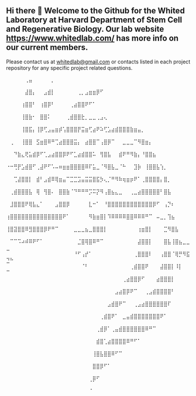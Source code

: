 ## Hi there 👋 Welcome to the Github for the Whited Laboratory at Harvard Department of Stem Cell and Regenerative Biology. Our lab website https://www.whitedlab.com/ has more info on our current members. 

Please contact us at whitedlab@gmail.com or contacts listed in each project repository for any specific project related questions. 

⠀⠀⠀⠀⠀⢀⣤⠀⠀⠀⠀⠀⡀⠀⠀⠀⠀⠀⠀⠀⠀⠀⠀⠀⠀⠀⠀⠀⠀⠀⠀⠀⠀⠀⠀⠀⠀⠀⠀⠀⠀⠀⠀⠀⠀⠀⠀⠀⠀⠀⠀
⠀⠀⠀⠀⠀⣼⣿⡄⠀⠀⣠⣾⡇⠀⠀⠀⠀⠀⠀⢀⡀⣠⣶⣶⡿⠋⠀⠀⠀⠀⠀⠀⠀⠀⠀⠀⠀⠀⠀⠀⠀⠀⠀⠀⠀⠀⠀⠀⠀⠀⠀
⠀⠀⠀⠀⢰⣿⣿⠃⠀⢰⣿⡿⠃⠀⠀⠀⠀⢀⣴⣿⣿⠟⠋⠁⠀⠀⠀⠀⠀⠀⠀⠀⠀⠀⠀⠀⠀⠀⠀⠀⠀⠀⠀⠀⠀⠀⠀⠀⠀⠀⠀
⠀⠀⠀⠀⢸⣿⣷⠂⠀⣿⣿⠅⠀⠀⠀⠀⢀⣾⣿⣿⣗⡀⣀⣀⢀⣠⢄⠀⠀⠀⠀⠀⠀⠀⠀⠀⠀⠀⠀⠀⠀⠀⠀⠀⠀⠀⠀⠀⠀⠀⠀
⠀⠀⠀⠀⢸⣿⣯⡄⢸⡿⢋⣠⣤⣶⡾⢡⣿⣿⣿⡟⣭⣶⢋⣴⠟⠵⢋⣡⣴⣾⣿⣿⣿⣷⣶⣤⡀⠀⠀⠀⠀⠀⠀⠀⠀⠀⠀⠀⠀⠀⠀
⠀⢀⠀⠀⢸⣿⣿⠀⣫⣶⣿⠿⠛⢉⣴⣿⣿⣿⣭⡄⠀⣴⣿⣿⠉⢠⣿⡿⠉⠀⠀⣀⣀⣀⠉⠻⣿⣶⡄⠀⠀⠀⠀⠀⠀⠀⠀⠀⠀⠀⠀
⠀⠀⠙⣷⣄⢟⣥⣾⡿⠋⢁⣠⣴⣿⣿⡿⠟⠋⣁⣴⣾⣿⣿⠥⠀⢻⣿⣧⠀⠀⣾⠟⠛⠻⣷⡄⠘⣿⣿⣦⠀⠀⠀⠀⠀⠀⠀⠀⠀⠀⠀
⠐⠒⢛⡟⣡⣾⣿⠋⢀⣼⠟⠋⠡⠤⠶⣶⣶⣿⣿⣿⣿⠿⠏⣥⣀⠈⠻⣿⣧⣀⠈⠓⠀⠀⣹⡷⠀⢸⣿⣿⣧⢱⡀⠀⠀⠀⠀⠀⠀⠀⠀
⠀⠀⢉⣼⣿⣿⡇⠀⣾⠃⣠⣾⠿⢿⣶⣤⠉⣉⣉⣩⣤⣭⣭⣿⣯⡳⢄⡈⠛⠻⠷⢶⣶⡶⠟⠁⢀⣿⣿⣿⣿⡄⣿⡀⠀⠀⠀⠀⠀⠀⠀
⠀⢀⣾⣿⣿⣿⣧⠀⢿⠀⢻⣿⠄⠀⣿⣿⣷⠈⠙⠛⠛⠛⡩⠭⡝⠻⢠⣿⣦⣄⣀⠀⠀⢀⣀⣴⣿⣿⣿⣿⣿⠃⣿⣧⠀⠀⠀⠀⠀⠀⠀
⠀⣸⣿⣿⣿⠟⢿⣧⣄⠁⠀⠀⠀⣠⣿⣿⡿⠀⠀⠀⠀⠀⣇⠒⠁⠀⠘⣿⣿⣿⣿⣿⣿⣿⣿⣿⣿⣿⣿⡿⠋⠀⢠⡙⠆⠀⠀⠀⠀⠀⠀
⢰⣿⣿⣿⣿⣿⣿⣿⣿⣿⣿⣿⣿⣿⣿⠟⠁⠀⠀⠀⠀⠀⠻⣷⣶⣿⡇⠹⠿⠿⠿⠿⣿⣿⠿⠿⠿⠛⠉⠀⠤⣀⡀⢹⣦⠀⠀⠀⠀⠀⠀
⢸⣿⣽⣿⣿⠿⣻⣿⣿⣿⡿⠟⠛⠉⠀⠀⠀⠀⣀⣀⣀⣦⣀⣿⣿⣿⡇⠀⠀⠀⠀⠀⠀⠀⠀⢰⣶⣿⡇⠀⠀⠀⣉⠻⣿⣧⠀⠀⠀⠀⠀
⠀⠉⠉⠩⠴⠾⠿⠟⠋⠁⠀⠀⠀⠀⠀⠀⠀⠀⠀⣈⣿⢿⣿⠿⠛⠉⠀⠀⠀⠀⠀⠀⠀⠀⠀⣼⣿⣿⡇⠀⠀⠀⣿⣧⢸⣿⣦⣀⣀⣀⠀
⠀⠀⠀⠀⠀⠀⠀⠀⠀⠀⠀⠀⠀⠀⠀⠀⠀⠀⠘⠋⢠⡞⠁⠀⠀⠀⠀⠀⠀⠀⠀⠀⠀⠀⢀⣿⣿⣿⠇⠀⠀⢠⣿⣿⠈⢿⡛⠻⣯⣙⠓
⠀⠀⠀⠀⠀⠀⠀⠀⠀⠀⠀⠀⠀⠀⠀⠀⠀⠀⠀⠀⠈⠃⠀⠀⠀⠀⠀⠀⠀⠀⠀⠀⠀⢀⣾⣿⣿⠟⠀⠀⠀⣼⣿⣿⡇⠸⡇⠀⠀⠉⠀
⠀⠀⠀⠀⠀⠀⠀⠀⠀⠀⠀⠀⠀⠀⠀⠀⠀⠀⠀⠀⠀⠀⠀⠀⠀⠀⠀⠀⠀⠀⠀⢀⣴⣿⣿⡿⠋⠀⠀⠀⣴⣿⣿⣿⡇⠀⠀⠀⠀⠀⠀
⠀⠀⠀⠀⠀⠀⠀⠀⠀⠀⠀⠀⠀⠀⠀⠀⠀⠀⠀⠀⠀⠀⠀⠀⠀⠀⠀⠀⠀⣠⣴⣿⡿⠟⠉⠀⠀⢀⣠⣾⣿⣿⣿⣿⠃⠀⠀⠀⠀⠀⠀
⠀⠀⠀⠀⠀⠀⠀⠀⠀⠀⠀⠀⠀⠀⠀⠀⠀⠀⠀⠀⠀⠀⠀⠀⠀⠀⠀⣠⣾⣿⠟⠉⠀⠀⢀⣠⣴⣿⣿⣿⣿⣿⣿⠏⠀⠀⠀⠀⠀⠀⠀
⠀⠀⠀⠀⠀⠀⠀⠀⠀⠀⠀⠀⠀⠀⠀⠀⠀⠀⠀⠀⠀⠀⠀⠀⠀⢀⣾⣿⠟⠁⠀⣀⣤⣾⣿⣿⣿⣿⣿⣿⣿⠟⠁⠀⠀⠀⠀⠀⠀⠀⠀
⠀⠀⠀⠀⠀⠀⠀⠀⠀⠀⠀⠀⠀⠀⠀⠀⠀⠀⠀⠀⠀⠀⠀⠀⢀⣾⡿⠁⢀⣤⣾⣿⣿⣿⣿⣿⣿⠿⠛⠉⠀⠀⠀⠀⠀⠀⠀⠀⠀⠀⠀
⠀⠀⠀⠀⠀⠀⠀⠀⠀⠀⠀⠀⠀⠀⠀⠀⠀⠀⠀⠀⠀⠀⠀⠀⣾⣿⢁⣴⣿⣿⣿⣿⠿⠛⠋⠁⠀⠀⠀⠀⠀⠀⠀⠀⠀⠀⠀⠀⠀⠀⠀
⠀⠀⠀⠀⠀⠀⠀⠀⠀⠀⠀⠀⠀⠀⠀⠀⠀⠀⠀⠀⠀⠀⠀⢸⣿⣧⣿⣿⠿⠋⠉⠀⠀⠀⠀⠀⠀⠀⠀⠀⠀⠀⠀⠀⠀⠀⠀⠀⠀⠀⠀
⠀⠀⠀⠀⠀⠀⠀⠀⠀⠀⠀⠀⠀⠀⠀⠀⠀⠀⠀⠀⠀⠀⠀⣿⣿⡿⠋⠁⠀⠀⠀⠀⠀⠀⠀⠀⠀⠀⠀⠀⠀⠀⠀⠀⠀⠀⠀⠀⠀⠀⠀
⠀⠀⠀⠀⠀⠀⠀⠀⠀⠀⠀⠀⠀⠀⠀⠀⠀⠀⠀⠀⠀⠀⢀⡿⠋⠀⠀⠀⠀⠀⠀⠀⠀⠀⠀⠀⠀⠀⠀⠀⠀⠀⠀⠀⠀⠀⠀⠀⠀⠀⠀
⠀⠀⠀⠀⠀⠀⠀⠀⠀⠀⠀⠀⠀⠀⠀⠀⠀⠀⠀⠀⠀⠀⠈⠀⠀⠀⠀⠀⠀⠀⠀⠀⠀⠀⠀⠀⠀⠀⠀⠀⠀⠀⠀⠀⠀⠀⠀⠀⠀⠀⠀⠀⠀⠀⠀⠀⠀⠀⠀⠀



<!--




**Here are some ideas to get you started:**

🙋‍♀️ A short introduction - what is your organization all about?
🌈 Contribution guidelines - how can the community get involved?
👩‍💻 Useful resources - where can the community find your docs? Is there anything else the community should know?
🍿 Fun facts - what does your team eat for breakfast?
🧙 Remember, you can do mighty things with the power of [Markdown](https://docs.github.com/github/writing-on-github/getting-started-with-writing-and-formatting-on-github/basic-writing-and-formatting-syntax)
-->
